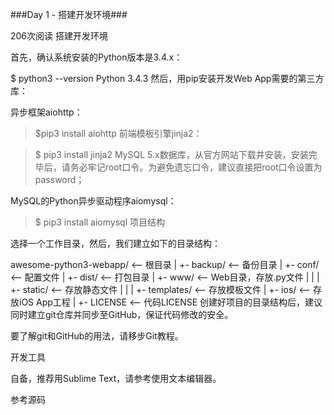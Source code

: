 ###Day 1 - 搭建开发环境###

206次阅读
搭建开发环境

首先，确认系统安装的Python版本是3.4.x：

$ python3 --version
Python 3.4.3
然后，用pip安装开发Web App需要的第三方库：

异步框架aiohttp：
>$pip3 install aiohttp
前端模板引擎jinja2：

>$ pip3 install jinja2
MySQL 5.x数据库，从官方网站下载并安装，安装完毕后，请务必牢记root口令。为避免遗忘口令，建议直接把root口令设置为password；

MySQL的Python异步驱动程序aiomysql：

>$ pip3 install aiomysql
项目结构

选择一个工作目录，然后，我们建立如下的目录结构：

awesome-python3-webapp/  <-- 根目录
|
+- backup/               <-- 备份目录
|
+- conf/                 <-- 配置文件
|
+- dist/                 <-- 打包目录
|
+- www/                  <-- Web目录，存放.py文件
|  |
|  +- static/            <-- 存放静态文件
|  |
|  +- templates/         <-- 存放模板文件
|
+- ios/                  <-- 存放iOS App工程
|
+- LICENSE               <-- 代码LICENSE
创建好项目的目录结构后，建议同时建立git仓库并同步至GitHub，保证代码修改的安全。

要了解git和GitHub的用法，请移步Git教程。

开发工具

自备，推荐用Sublime Text，请参考使用文本编辑器。

参考源码


